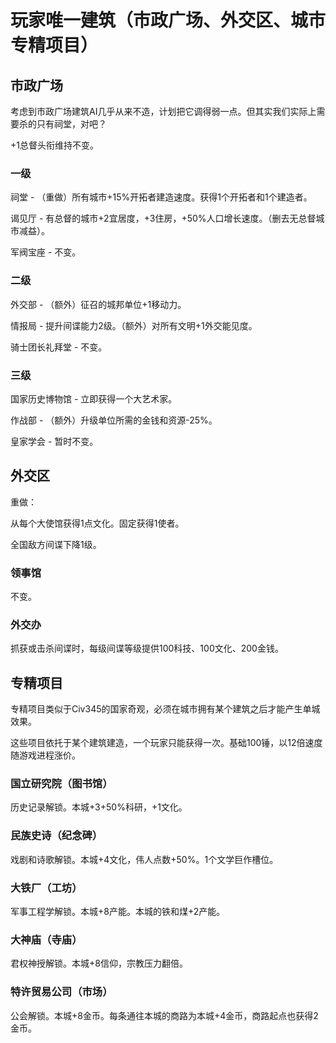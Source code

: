 # 玩家唯一建筑（市政广场、外交区、城市专精项目）

## 市政广场

考虑到市政广场建筑AI几乎从来不造，计划把它调得弱一点。但其实我们实际上需要杀的只有祠堂，对吧？

+1总督头衔维持不变。

### 一级

祠堂 - （重做）所有城市+15%开拓者建造速度。获得1个开拓者和1个建造者。

谒见厅 - 有总督的城市+2宜居度，+3住房，+50%人口增长速度。（删去无总督城市减益）。

军阀宝座 - 不变。

### 二级

外交部 - （额外）征召的城邦单位+1移动力。

情报局 - 提升间谍能力2级。（额外）对所有文明+1外交能见度。

骑士团长礼拜堂 - 不变。

### 三级

国家历史博物馆 - 立即获得一个大艺术家。

作战部 - （额外）升级单位所需的金钱和资源-25%。

皇家学会 - 暂时不变。

## 外交区

重做：

从每个大使馆获得1点文化。固定获得1使者。

全国敌方间谍下降1级。

### 领事馆

不变。

### 外交办

抓获或击杀间谍时，每级间谍等级提供100科技、100文化、200金钱。

## 专精项目

专精项目类似于Civ345的国家奇观，必须在城市拥有某个建筑之后才能产生单城效果。

这些项目依托于某个建筑建造，一个玩家只能获得一次。基础100锤，以12倍速度随游戏进程涨价。

### 国立研究院（图书馆）

历史记录解锁。本城+3+50%科研，+1文化。

### 民族史诗（纪念碑）

戏剧和诗歌解锁。本城+4文化，伟人点数+50%。1个文学巨作槽位。

### 大铁厂（工坊）

军事工程学解锁。本城+8产能。本城的铁和煤+2产能。

### 大神庙（寺庙）

君权神授解锁。本城+8信仰，宗教压力翻倍。

### 特许贸易公司（市场）

公会解锁。本城+8金币。每条通往本城的商路为本城+4金币，商路起点也获得2金币。